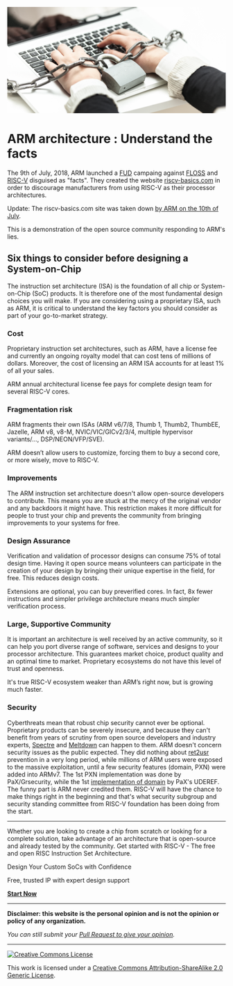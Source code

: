 ![Proprietary Software](/assets/images/chained.png)

# ARM architecture : Understand the facts

The 9th of July, 2018, ARM launched a [FUD](https://en.wikipedia.org/wiki/Fear,_uncertainty_and_doubt) campaing against [FLOSS](https://en.wikipedia.org/wiki/Free_and_open-source_software#FLOSS) and [RISC-V](https://en.wikipedia.org/wiki/RISC-V) disguised as "facts". They created the website [riscv-basics.com](http://web.archive.org/web/20180710130206/https://riscv-basics.com/) in order to discourage manufacturers from using RISC-V as their processor architectures. 

Update: The riscv-basics.com site was taken down [by ARM on the 10th of July](https://www.theregister.co.uk/2018/07/10/arm_riscv_website/).

This is a demonstration of the open source community responding to ARM's lies.

## Six things to consider before designing a System-on-Chip

The instruction set architecture (ISA) is the foundation of all chip or System-on-Chip (SoC) products. It is therefore one of the most fundamental design choices you will make. If you are considering using a proprietary ISA, such as ARM, it is critical to understand the key factors you should consider as part of your go-to-market strategy.

### Cost

Proprietary instruction set architectures, such as ARM, have a license fee and currently an ongoing royalty model that can cost tens of millions of dollars. Moreover, the cost of licensing an ARM ISA accounts for at least 1% of all your sales.

ARM annual architectural license fee pays for complete design team for several RISC-V cores.

### Fragmentation risk

ARM fragments their own ISAs (ARM v6/7/8, Thumb 1, Thumb2, ThumbEE, Jazelle, ARM v8, v8-M, NVIC/VIC/GICv2/3/4, multiple hypervisor variants/..., DSP/NEON/VFP/SVE). 

ARM doesn’t allow users to customize, forcing them to buy a second core, or more wisely, move to RISC-V.

### Improvements

The ARM instruction set architecture doesn't allow open-source developers to contribute. This means you are stuck at the mercy of the original vendor and any backdoors it might have. This restriction makes it more difficult for people to trust your chip and prevents the community from bringing improvements to your systems for free.

### Design Assurance

Verification and validation of processor designs can consume 75% of total design time. Having it open source means volunteers can participate in the creation of your design by bringing their unique expertise in the field, for free. This reduces design costs.

Extensions are optional, you can buy preverified cores. In fact, 8x fewer instructions and simpler privilege architecture means much simpler verification process.

### Large, Supportive Community

It is important an architecture is well received by an active community, so it can help you port diverse range of software, services and designs to your processor architecture. This guarantees market choice, product quality and an optimal time to market. Proprietary ecosystems do not have this level of trust and openness.

It's true RISC-V ecosystem weaker than ARM’s right now, but is growing much faster.

### Security

Cyberthreats mean that robust chip security cannot ever be optional. Proprietary products can be severely insecure, and because they can't benefit from years of scrutiny from open source developers and industry experts, [Spectre](https://en.wikipedia.org/wiki/Spectre_(security_vulnerability)) and [Meltdown](https://en.wikipedia.org/wiki/Meltdown_(security_vulnerability)) can happen to them. ARM doesn't concern security issues as the public expected. They did nothing about [ret2usr](https://github.com/hardenedlinux/grsecurity-101-tutorials/blob/master/kernel_mitigation.md#ret2usr-protection) prevention in a very long period, while millions of ARM users were exposed to the massive exploitation, until a few security features (domain, PXN) were added into ARMv7. The 1st PXN implementation was done by PaX/Grsecurity, while the 1st [implementation of domain](https://grsecurity.net/recent_arm_security_improvements.php) by PaX's UDEREF. The funny part is ARM never credited them. RISC-V will have the chance to make things right in the beginning and that's what security subgroup and security standing committee from RISC-V foundation has been doing from the start.

---

Whether you are looking to create a chip from scratch or looking for a complete solution, take advantage of an architecture that is open-source and already tested by the community. Get started with RISC-V - The free and open RISC Instruction Set Architecture.

Design Your Custom SoCs with Confidence

Free, trusted IP with expert design support

[**Start Now**](https://riscv.org/risc-v-foundation/)

---

**Disclaimer: this website is the personal opinion and is not the opinion or policy of any organization.**

*You can still submit your [Pull Request to give your opinion](https://github.com/arm-facts/arm-basics.com/pulls).*

---

[![Creative Commons License](https://i.creativecommons.org/l/by-sa/2.0/88x31.png)](http://creativecommons.org/licenses/by-sa/2.0/)

This work is licensed under a [Creative Commons Attribution-ShareAlike 2.0 Generic License](http://creativecommons.org/licenses/by-sa/2.0/).
